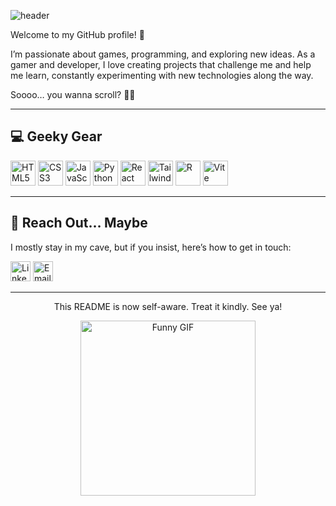 ![header](https://capsule-render.vercel.app/api?type=waving&height=230&color=gradient&text=Hello,%20I'm%20Evelina.%20🕹️&reversal=false&fontColor=fff&fontSize=50&fontAlign=70&fontAlignY=40)

Welcome to my GitHub profile! 🚀  

I’m passionate about games, programming, and exploring new ideas. As a gamer and developer, I love creating projects that challenge me and help me learn, constantly experimenting with new technologies along the way.  

Soooo… you wanna scroll? 🤷‍♀️

---

## 💻 Geeky Gear

<p align="left">
  <img src="https://img.icons8.com/?size=100&id=v8RpPQUwv0N8&format=png&color=000000" alt="HTML5" width="40" height="40"/>
  <img src="https://img.icons8.com/?size=100&id=7gdY5qNXaKC0&format=png&color=000000" alt="CSS3" width="40" height="40"/>
  <img src="https://img.icons8.com/?size=100&id=PXTY4q2Sq2lG&format=png&color=000000" alt="JavaScript" width="40" height="40"/>
  <img src="https://img.icons8.com/?size=100&id=l75OEUJkPAk4&format=png&color=000000" alt="Python" width="40" height="40"/>
  <img src="https://img.icons8.com/?size=100&id=NfbyHexzVEDk&format=png&color=000000" alt="React" width="40" height="40"/>
  <img src="https://img.icons8.com/?size=100&id=x7XMNGh2vdqA&format=png&color=000000" alt="Tailwind CSS" width="40" height="40"/>
  <img src="https://img.icons8.com/?size=100&id=CLvQeiwFpit4&format=png&color=000000" alt="R" width="40" height="40"/>
  <img src="https://img.icons8.com/?size=100&id=dJjTWMogzFzg&format=png&color=000000" alt="Vite" width="40" height="40"/>
</p>

---

## 🤝 Reach Out… Maybe

I mostly stay in my cave, but if you insist, here’s how to get in touch:  

[<img width="32" height="32" alt="LinkedIn" src="https://github.com/user-attachments/assets/5086e926-983f-4093-9e54-6c7097797517" />](https://gr.linkedin.com/in/evangelia-venetia-liouta-8908ab251) 
[<img width="32" height="32" alt="Email" src="https://github.com/user-attachments/assets/b3043849-b6fe-4e5f-8e1c-778944af3b97" />](mailto:lioutaevelina@gmail.com)

---

<p align="center">This README is now self-aware. Treat it kindly. See ya!</p>

<p align="center">
  <img src="https://c.tenor.com/q_qq9hr3WkcAAAAC/gojo-satoru.gif" width="280" alt="Funny GIF"/>
</p>
